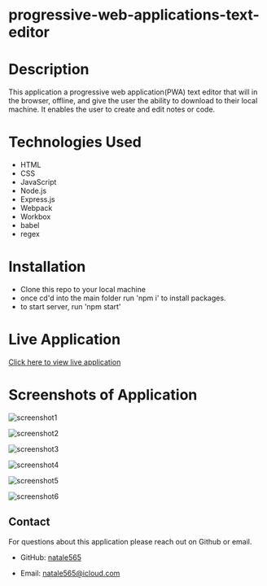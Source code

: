 # progressive-web-applications-text-editor

# Description

This application a progressive web application(PWA) text editor that will in the browser, offline, and give the user the ability to download to their local machine. It enables the user to create and edit notes or code. 

# Technologies Used

- HTML
- CSS
- JavaScript
- Node.js
- Express.js
- Webpack
- Workbox
- babel
- regex

# Installation

- Clone this repo to your local machine
- once cd'd into the main folder run 'npm i' to install packages. 
- to start server, run 'npm start'


# Live Application

[Click here to view live application](https://progressive-web-applications-text-editor-w2ba.onrender.com)

# Screenshots of Application

![screenshot1](/progressive-web-applications-text-editor/images/image1.png)

![screenshot2](/progressive-web-applications-text-editor/images/image2.png)

![screenshot3](/progressive-web-applications-text-editor/images/image3.png)

![screenshot4](/progressive-web-applications-text-editor/images/image4.png)

![screenshot5](/progressive-web-applications-text-editor/images/image5.png)

![screenshot6](/progressive-web-applications-text-editor/images/image6.png)

## Contact

For questions about this application please reach out on Github or email.

- GitHub: [natale565](https://github.com/natale565)

- Email: [natale565@icloud.com](mailto:natale565@icloud.com)
